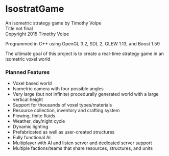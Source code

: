 # IsostratGame
An isometric strategy game by Timothy Volpe</br>
Title not final<br/>
Copyright 2015 Timothy Volpe

Programmed in C++ using OpenGL 3.2, SDL 2, GLEW 1.13, and Boost 1.59

The ultimate goal of this project is to create a real-time strategy game in an isometric voxel world

### Planned Features
<ul>
<li>Voxel based world</li>
<li>Isometric camera with four possible angles</li>
<li>Very large (but not infinite) procedurally generated world with a large vertical height</li>
<li>Support for thousands of voxel types/materials</li>
<li>Resource collection, inventory and crafting system</li>
<li>Flowing, finite fluids</li>
<li>Weather, day/night cycle</li>
<li>Dynamic lighting</li>
<li>Prefabricated as well as user-created structures</li>
<li>Fully functional AI</li>
<li>Multiplayer with AI and listen server and dedicated server support</li>
<li>Multiple factions/teams that share resources, structures, and units</li>
</ul>

